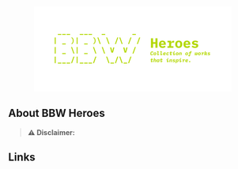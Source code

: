 <p align="center">
  <a href="https://bbwheroes.com" target="_blank">
    <img src="https://github.com/bbwheroes/.github/blob/0d8107aa0bd849454447a2da1e3d11432c8a7668/profile/banner.svg" width="400">
  </a>
</p>


## About BBW Heroes

> **⚠️ Disclaimer:** 

## Links
